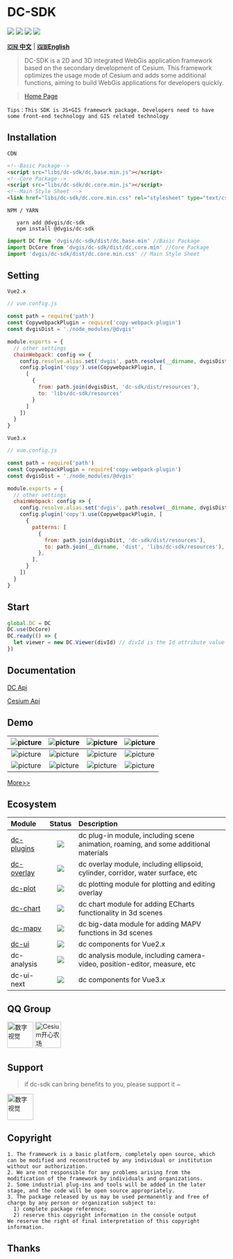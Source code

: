 # DC-SDK

<p>
<img src="https://img.shields.io/github/workflow/status/dvgis/dc-sdk/publish"/>
<img src="https://img.shields.io/badge/license-Apache%202-blue"/>
<img src="https://img.shields.io/npm/v/@dvgis/dc-sdk?color=orange&logo=npm" />
<img src="https://img.shields.io/npm/dm/@dvgis/dc-sdk?logo=npm"/>
</p>

[**🇨🇳 中文**](./README_zh.md) | [**🇬🇧English**](./README.md)

> DC-SDK is a 2D and 3D integrated WebGis application framework based on the secondary development of Cesium. This framework optimizes the usage mode of Cesium and adds some additional functions, aiming to build WebGis applications for developers quickly.

> [Home Page](http://dc.dvgis.cn)

```warningH
Tips：This SDK is JS+GIS framework package. Developers need to have some front-end technology and GIS related technology
```

## Installation

`CDN`

```html
<!--Basic Package-->
<script src="libs/dc-sdk/dc.base.min.js"></script>
<!--Core Package-->
<script src="libs/dc-sdk/dc.core.min.js"></script>
<!--Main Style Sheet -->
<link href="libs/dc-sdk/dc.core.min.css" rel="stylesheet" type="text/css" />
```

`NPM / YARN`

```shell
   yarn add @dvgis/dc-sdk
   npm install @dvgis/dc-sdk
```

```js
import DC from 'dvgis/dc-sdk/dist/dc.base.min' //Basic Package
import DcCore from 'dvgis/dc-sdk/dist/dc.core.min' //Core Package
import 'dvgis/dc-sdk/dist/dc.core.min.css' // Main Style Sheet
```

## Setting

`Vue2.x`

```js
// vue.config.js

const path = require('path')
const CopywebpackPlugin = require('copy-webpack-plugin')
const dvgisDist = './node_modules/@dvgis'

module.exports = {
  // other settings
  chainWebpack: config => {
    config.resolve.alias.set('dvgis', path.resolve(__dirname, dvgisDist))
    config.plugin('copy').use(CopywebpackPlugin, [
      [
        {
          from: path.join(dvgisDist, 'dc-sdk/dist/resources'),
          to: 'libs/dc-sdk/resources'
        }
      ]
    ])
  }
}
```

`Vue3.x`

```js
// vue.config.js

const path = require('path')
const CopywebpackPlugin = require('copy-webpack-plugin')
const dvgisDist = './node_modules/@dvgis'

module.exports = {
  // other settings
  chainWebpack: config => {
    config.resolve.alias.set('dvgis', path.resolve(__dirname, dvgisDist))
    config.plugin('copy').use(CopywebpackPlugin, [
      {
        patterns: [
          {
            from: path.join(dvgisDist, 'dc-sdk/dist/resources'),
            to: path.join(__dirname, 'dist', 'libs/dc-sdk/resources'),
          },
        ],
      }
    ])
  }
}
```

## Start

```js
global.DC = DC
DC.use(DcCore)
DC.ready(() => {
  let viewer = new DC.Viewer(divId) // divId is the Id attribute value of a div node. If it is not passed in, the 3D scene cannot be initialized
})
```

## Documentation

[DC Api](https://resource.dvgis.cn/dc-api)

[Cesium Api](https://cesium.com/docs/cesiumjs-ref-doc/)

## Demo

|  ![picture](http://dc.dvgis.cn/examples/images/baselayer/google.png) | ![picture](http://dc.dvgis.cn/examples/images/baselayer/baidu.png?v=1) | ![picture](http://dc.dvgis.cn/examples/images/baselayer/tdt.png?v=1) | ![picture](http://dc.dvgis.cn/examples/images/baselayer/arcgis.png) |
|  :-----------------------------------------------------------: | :-----------------------------------------------------------: | :------------------------------------------------------------------: | :--------------------------------------------------------------: |
|  ![picture](http://dc.dvgis.cn/examples/images/scene/globe_rotate.gif) | ![picture](http://dc.dvgis.cn/examples/images/model/factory.gif) | ![picture](http://dc.dvgis.cn/examples/images/layer/cluster_circle.gif) | ![picture](http://dc.dvgis.cn/examples/images/model/shp_custom_shader.gif) |
|  ![picture](http://dc.dvgis.cn/examples/images/overlay/polyline_image_trail.gif) | ![picture](http://dc.dvgis.cn/examples/images/overlay/wall_trail.gif) | ![picture](http://dc.dvgis.cn/examples/images/overlay/water.gif)  |  ![picture](http://dc.dvgis.cn/examples/images/overlay/plot-overlay.png)   |

[More>>](http://dc.dvgis.cn/#/examples)

## Ecosystem

|  Module | Status | Description | 
|  :------ | :------: | :------ | 
|  [dc-plugins](https://github.com/dvgis/dc-plugins) | <img src="https://img.shields.io/npm/v/@dvgis/dc-plugins?logo=npm" /> | dc plug-in module, including scene animation, roaming, and some additional materials | 
|  [dc-overlay](https://github.com/dvgis/dc-overlay) | <img src="https://img.shields.io/npm/v/@dvgis/dc-overlay?logo=npm" /> | dc overlay module, including ellipsoid, cylinder, corridor, water surface, etc | 
|  [dc-plot](https://github.com/dvgis/dc-plot) | <img src="https://img.shields.io/npm/v/@dvgis/dc-plot?logo=npm" /> | dc plotting module for plotting and editing overlay | 
|  [dc-chart](https://github.com/dvgis/dc-chart) | <img src="https://img.shields.io/npm/v/@dvgis/dc-chart?logo=npm" /> | dc chart module for adding ECharts functionality in 3d scenes | 
|  [dc-mapv](https://github.com/dvgis/dc-mapv) | <img src="https://img.shields.io/npm/v/@dvgis/dc-mapv?logo=npm" /> | dc big-data module for adding MAPV functions in 3d scenes |  
|  [dc-ui](https://github.com/dvgis/dc-ui) | <img src="https://img.shields.io/npm/v/@dvgis/dc-ui?logo=npm" /> | dc components for Vue2.x | 
|  dc-analysis | <img src="https://img.shields.io/npm/v/@dvgis/dc-analysis?logo=npm" /> | dc analysis module, including camera-video, position-editor, measure, etc |
|  dc-ui-next | <img src="https://img.shields.io/npm/v/@dvgis/dc-ui-next?logo=npm" /> | dc components for Vue3.x |

## QQ Group

<p>
<img src="http://dc.dvgis.cn/examples/images/base/q1.png?v=2"  style="width:60px;height:60px" title="数字视觉"/>
<img src="http://dc.dvgis.cn/examples/images/base/q2.png?v=4" style="width:60px;height:60px" title="Cesium开心农场"/>
</p>

## Support

> if dc-sdk can bring benefits to you, please support it ~
<p>
<img src="http://dc.dvgis.cn/examples/images/base/sponsor.jpg?v=2" style="width:60px;height:60px" title="数字视觉"/>
</p>

## Copyright

```warning
1. The framework is a basic platform, completely open source, which can be modified and reconstructed by any individual or institution without our authorization.
2. We are not responsible for any problems arising from the modification of the framework by individuals and organizations.
2. Some industrial plug-ins and tools will be added in the later stage, and the code will be open source appropriately.
3. The package released by us may be used permanently and free of charge by any person or organization subject to:
  1) complete package reference;
  2) reserve this copyright information in the console output
We reserve the right of final interpretation of this copyright information.
```

## Thanks
